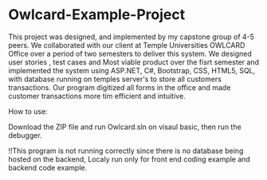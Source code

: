 # Owlcard-Example-Project
This project was designed, and implemented by my capstone group of 4-5 peers. We collaborated with our client at Temple Universities OWLCARD Office over a period of two semesters to deliver this system. We designed user stories , test cases and Most viable product over the fisrt semester and implemented the system using ASP.NET, C#, Bootstrap, CSS, HTML5, SQL, with database running on temples server's to store all customers transactions. Our program digitized all forms in the office and made customer transactions more tim efficient and intuitive. 

How to use:

Download the ZIP file and run Owlcard.sln on visaul basic, then run the debugger. 

!!This program is not running correctly since there is no database being hosted on the backend, Localy run only for front end coding example and backend code example. 
